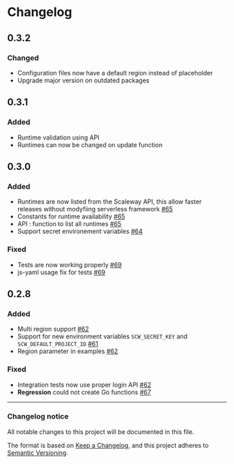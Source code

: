 # Changelog

## 0.3.2

### Changed

- Configuration files now have a default region instead of placeholder
- Upgrade major version on outdated packages

## 0.3.1

### Added

- Runtime validation using API
- Runtimes can now be changed on update function

## 0.3.0

### Added

- Runtimes are now listed from the Scaleway API, this allow faster releases without modyfiing serverless framework [#65](https://github.com/scaleway/serverless-scaleway-functions/pull/65)
- Constants for runtime availability [#65](https://github.com/scaleway/serverless-scaleway-functions/pull/65)
- API : function to list all runtimes [#65](https://github.com/scaleway/serverless-scaleway-functions/pull/65)
- Support secret environement variables [#64](https://github.com/scaleway/serverless-scaleway-functions/pull/64)

### Fixed

- Tests are now working properly [#69](https://github.com/scaleway/serverless-scaleway-functions/pull/69)
- js-yaml usage fix for tests [#69](https://github.com/scaleway/serverless-scaleway-functions/pull/69)

## 0.2.8

### Added

- Multi region support [#62](https://github.com/scaleway/serverless-scaleway-functions/pull/62)
- Support for new environment variables `SCW_SECRET_KEY` and `SCW_DEFAULT_PROJECT_ID` [#61](https://github.com/scaleway/serverless-scaleway-functions/pull/61)
- Region parameter in examples [#62](https://github.com/scaleway/serverless-scaleway-functions/pull/62)

### Fixed

- Integration tests now use proper login API [#62](https://github.com/scaleway/serverless-scaleway-functions/pull/62)
- **Regression** could not create Go functions [#67](https://github.com/scaleway/serverless-scaleway-functions/pull/67)

---

### Changelog notice

All notable changes to this project will be documented in this file.

The format is based on [Keep a Changelog](https://keepachangelog.com/en/1.0.0/),
and this project adheres to [Semantic Versioning](https://semver.org/spec/v2.0.0.html).

